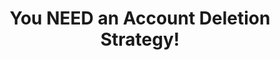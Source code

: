 ---
title: "You NEED an Account Deletion Strategy!"
description: "Struggling to clean up your digital footprint? Discover an easy strategy that can streamline the account deletion process."
datePublished: 2024-09-23
dateUpdated: 2024-09-23
linkYouTube: "https://www.youtube.com/watch?v=oY6_diZP1rI"
linkForum: "https://discuss.techlore.tech/t/you-need-an-account-deletion-strategy/10106"
tags: ["Clips","Privacy"]
---